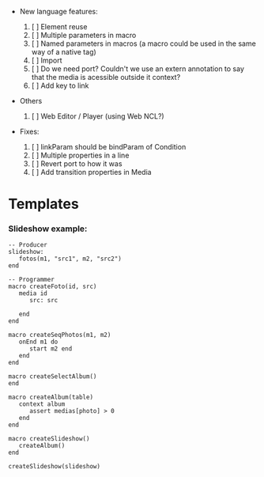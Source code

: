 * New language features:
   1. [ ] Element reuse
   3. [ ] Multiple parameters in macro
   4. [ ] Named parameters in macros (a macro could be used in the same way of a native tag)
   5. [ ] Import
   7. [ ] Do we need port? Couldn't we use an extern annotation to say that the media is acessible outside it context?
   8. [ ] Add key to link

* Others
   1. [ ] Web Editor / Player (using Web NCL?)

* Fixes:
   1. [ ] linkParam should be bindParam of Condition
   2. [ ] Multiple properties in a line
   3. [ ] Revert port to how it was
   4. [ ] Add transition properties in Media

# Templates

### Slideshow example:

```
-- Producer
slideshow:
   fotos(m1, "src1", m2, "src2")
end

-- Programmer
macro createFoto(id, src)
   media id
      src: src

   end
end

macro createSeqPhotos(m1, m2)
   onEnd m1 do
      start m2 end
   end
end

macro createSelectAlbum()
end

macro createAlbum(table)
   context album
      assert medias[photo] > 0
   end
end

macro createSlideshow()
   createAlbum()
end

createSlideshow(slideshow)
```
